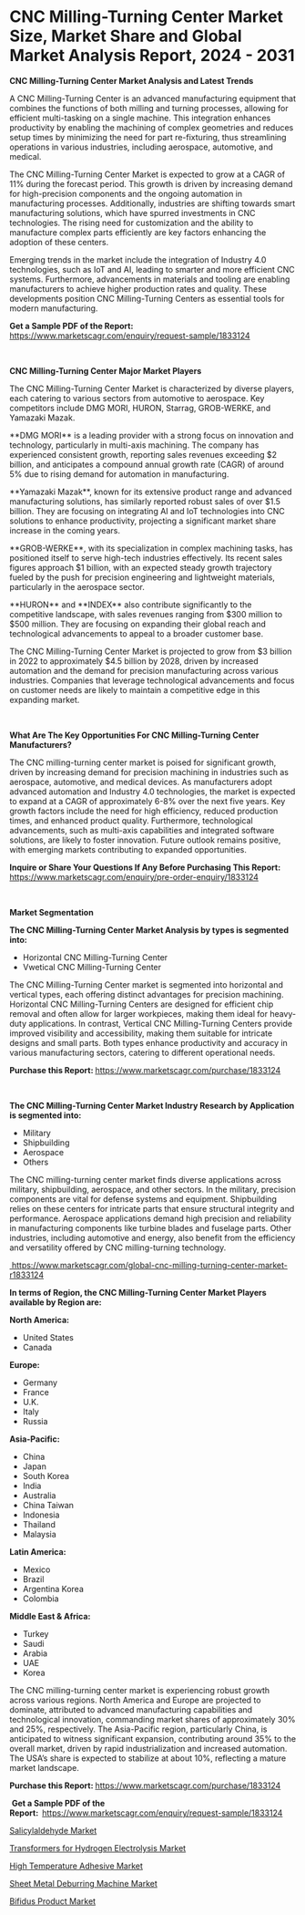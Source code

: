 <p><h1>CNC Milling-Turning Center Market Size, Market Share and Global Market Analysis Report, 2024 - 2031</h1></p><p><strong>CNC Milling-Turning Center Market Analysis and Latest Trends</strong></p>
<p><p>A CNC Milling-Turning Center is an advanced manufacturing equipment that combines the functions of both milling and turning processes, allowing for efficient multi-tasking on a single machine. This integration enhances productivity by enabling the machining of complex geometries and reduces setup times by minimizing the need for part re-fixturing, thus streamlining operations in various industries, including aerospace, automotive, and medical.</p><p>The CNC Milling-Turning Center Market is expected to grow at a CAGR of 11% during the forecast period. This growth is driven by increasing demand for high-precision components and the ongoing automation in manufacturing processes. Additionally, industries are shifting towards smart manufacturing solutions, which have spurred investments in CNC technologies. The rising need for customization and the ability to manufacture complex parts efficiently are key factors enhancing the adoption of these centers.</p><p>Emerging trends in the market include the integration of Industry 4.0 technologies, such as IoT and AI, leading to smarter and more efficient CNC systems. Furthermore, advancements in materials and tooling are enabling manufacturers to achieve higher production rates and quality. These developments position CNC Milling-Turning Centers as essential tools for modern manufacturing.</p></p>
<p><strong>Get a Sample PDF of the Report:&nbsp;</strong> <a href="https://www.marketscagr.com/enquiry/request-sample/1833124?utm_campaign=1126&utm_medium=2&utm_source=Github&utm_content=ia&utm_term=17102024&utm_id=cnc-milling-turning-center">https://www.marketscagr.com/enquiry/request-sample/1833124</a></p>
<p>&nbsp;</p>
<p><strong>CNC Milling-Turning Center Major Market Players</strong></p>
<p><p>The CNC Milling-Turning Center Market is characterized by diverse players, each catering to various sectors from automotive to aerospace. Key competitors include DMG MORI, HURON, Starrag, GROB-WERKE, and Yamazaki Mazak. </p><p>**DMG MORI** is a leading provider with a strong focus on innovation and technology, particularly in multi-axis machining. The company has experienced consistent growth, reporting sales revenues exceeding $2 billion, and anticipates a compound annual growth rate (CAGR) of around 5% due to rising demand for automation in manufacturing.</p><p>**Yamazaki Mazak**, known for its extensive product range and advanced manufacturing solutions, has similarly reported robust sales of over $1.5 billion. They are focusing on integrating AI and IoT technologies into CNC solutions to enhance productivity, projecting a significant market share increase in the coming years.</p><p>**GROB-WERKE**, with its specialization in complex machining tasks, has positioned itself to serve high-tech industries effectively. Its recent sales figures approach $1 billion, with an expected steady growth trajectory fueled by the push for precision engineering and lightweight materials, particularly in the aerospace sector.</p><p>**HURON** and **INDEX** also contribute significantly to the competitive landscape, with sales revenues ranging from $300 million to $500 million. They are focusing on expanding their global reach and technological advancements to appeal to a broader customer base.</p><p>The CNC Milling-Turning Center Market is projected to grow from $3 billion in 2022 to approximately $4.5 billion by 2028, driven by increased automation and the demand for precision manufacturing across various industries. Companies that leverage technological advancements and focus on customer needs are likely to maintain a competitive edge in this expanding market.</p></p>
<p>&nbsp;</p>
<p><strong>What Are The Key Opportunities For CNC Milling-Turning Center Manufacturers?</strong></p>
<p><p>The CNC milling-turning center market is poised for significant growth, driven by increasing demand for precision machining in industries such as aerospace, automotive, and medical devices. As manufacturers adopt advanced automation and Industry 4.0 technologies, the market is expected to expand at a CAGR of approximately 6-8% over the next five years. Key growth factors include the need for high efficiency, reduced production times, and enhanced product quality. Furthermore, technological advancements, such as multi-axis capabilities and integrated software solutions, are likely to foster innovation. Future outlook remains positive, with emerging markets contributing to expanded opportunities.</p></p>
<p><strong>Inquire or Share Your Questions If Any Before Purchasing This Report:</strong> <a href="https://www.marketscagr.com/enquiry/pre-order-enquiry/1833124?utm_campaign=1126&utm_medium=2&utm_source=Github&utm_content=ia&utm_term=17102024&utm_id=cnc-milling-turning-center">https://www.marketscagr.com/enquiry/pre-order-enquiry/1833124</a></p>
<p>&nbsp;</p>
<p><strong>Market Segmentation</strong></p>
<p><strong>The CNC Milling-Turning Center Market Analysis by types is segmented into:</strong></p>
<p><ul><li>Horizontal CNC Milling-Turning Center</li><li>Vwetical CNC Milling-Turning Center</li></ul></p>
<p><p>The CNC Milling-Turning Center market is segmented into horizontal and vertical types, each offering distinct advantages for precision machining. Horizontal CNC Milling-Turning Centers are designed for efficient chip removal and often allow for larger workpieces, making them ideal for heavy-duty applications. In contrast, Vertical CNC Milling-Turning Centers provide improved visibility and accessibility, making them suitable for intricate designs and small parts. Both types enhance productivity and accuracy in various manufacturing sectors, catering to different operational needs.</p></p>
<p><strong>Purchase this Report:&nbsp;</strong><a href="https://www.marketscagr.com/purchase/1833124?utm_campaign=1126&utm_medium=2&utm_source=Github&utm_content=ia&utm_term=17102024&utm_id=cnc-milling-turning-center">https://www.marketscagr.com/purchase/1833124</a></p>
<p>&nbsp;</p>
<p><strong>The CNC Milling-Turning Center Market Industry Research by Application is segmented into:</strong></p>
<p><ul><li>Military</li><li>Shipbuilding</li><li>Aerospace</li><li>Others</li></ul></p>
<p><p>The CNC milling-turning center market finds diverse applications across military, shipbuilding, aerospace, and other sectors. In the military, precision components are vital for defense systems and equipment. Shipbuilding relies on these centers for intricate parts that ensure structural integrity and performance. Aerospace applications demand high precision and reliability in manufacturing components like turbine blades and fuselage parts. Other industries, including automotive and energy, also benefit from the efficiency and versatility offered by CNC milling-turning technology.</p></p>
<p><a href="https://www.marketscagr.com/global-cnc-milling-turning-center-market-r1833124?utm_campaign=1126&utm_medium=2&utm_source=Github&utm_content=ia&utm_term=17102024&utm_id=cnc-milling-turning-center">&nbsp;https://www.marketscagr.com/global-cnc-milling-turning-center-market-r1833124</a></p>
<p><strong>In terms of Region, the CNC Milling-Turning Center Market Players available by Region are:</strong></p>
<p>
    <p> <strong> North America: </strong>
        <ul>
            <li>United States</li>
            <li>Canada</li>
        </ul>
        </p> 
    <p> <strong> Europe: </strong>
        <ul>
            <li>Germany</li>
            <li>France</li>
            <li>U.K.</li>
            <li>Italy</li>
            <li>Russia</li>
        </ul>
        </p> 
    <p> <strong> Asia-Pacific: </strong>
        <ul>
            <li>China</li>
            <li>Japan</li>
            <li>South Korea</li>
            <li>India</li>
            <li>Australia</li>
            <li>China Taiwan</li>
            <li>Indonesia</li>
            <li>Thailand</li>
            <li>Malaysia</li>
        </ul>
        </p> 
    <p> <strong> Latin America: </strong>
        <ul>
            <li>Mexico</li>
            <li>Brazil</li>
            <li>Argentina Korea</li>
            <li>Colombia</li>
        </ul>
        </p> 
    <p> <strong> Middle East & Africa: </strong>
        <ul>
            <li>Turkey</li>
            <li>Saudi</li>
            <li>Arabia</li>
            <li>UAE</li>
            <li>Korea</li>
        </ul>
    </p>
    </p>
<p><p>The CNC milling-turning center market is experiencing robust growth across various regions. North America and Europe are projected to dominate, attributed to advanced manufacturing capabilities and technological innovation, commanding market shares of approximately 30% and 25%, respectively. The Asia-Pacific region, particularly China, is anticipated to witness significant expansion, contributing around 35% to the overall market, driven by rapid industrialization and increased automation. The USA’s share is expected to stabilize at about 10%, reflecting a mature market landscape.</p></p>
<p><strong>Purchase this Report: </strong><a href="https://www.marketscagr.com/purchase/1833124?utm_campaign=1126&utm_medium=2&utm_source=Github&utm_content=ia&utm_term=17102024&utm_id=cnc-milling-turning-center">https://www.marketscagr.com/purchase/1833124</a></p>
<p>&nbsp;<strong>Get a Sample PDF of the Report:&nbsp;&nbsp;</strong><a href="https://www.marketscagr.com/enquiry/request-sample/1833124?utm_campaign=1126&utm_medium=2&utm_source=Github&utm_content=ia&utm_term=17102024&utm_id=cnc-milling-turning-center">https://www.marketscagr.com/enquiry/request-sample/1833124</a></p>
<p><strong></strong></p>
<p><p><a href="https://www.linkedin.com/pulse/global-salicylaldehyde-market-analysis-key-trends-future-yixme?utm_campaign=1126&utm_medium=2&utm_source=Github&utm_content=ia&utm_term=17102024&utm_id=cnc-milling-turning-center">Salicylaldehyde Market</a></p><p><a href="https://github.com/tealewe4ey/Market-Research-Report-List-1/blob/main/transformers-for-hydrogen-electrolysis-market.md?utm_campaign=1126&utm_medium=2&utm_source=Github&utm_content=ia&utm_term=17102024&utm_id=cnc-milling-turning-center">Transformers for Hydrogen Electrolysis Market</a></p><p><a href="https://www.linkedin.com/pulse/deep-dive-high-temperature-adhesive-market-itstrends-segmentation-rwzmc?utm_campaign=1126&utm_medium=2&utm_source=Github&utm_content=ia&utm_term=17102024&utm_id=cnc-milling-turning-center">High Temperature Adhesive Market</a></p><p><a href="https://issuu.com/reportprime-2/docs/sheet-metal-deburring-machine-marke_90b646d0c5ec01?utm_campaign=1126&utm_medium=2&utm_source=Github&utm_content=ia&utm_term=17102024&utm_id=cnc-milling-turning-center">Sheet Metal Deburring Machine Market</a></p><p><a href="https://github.com/pzutterh2/Market-Research-Report-List-1/blob/main/bifidus-product-market.md?utm_campaign=1126&utm_medium=2&utm_source=Github&utm_content=ia&utm_term=17102024&utm_id=cnc-milling-turning-center">Bifidus Product Market</a></p></p>
